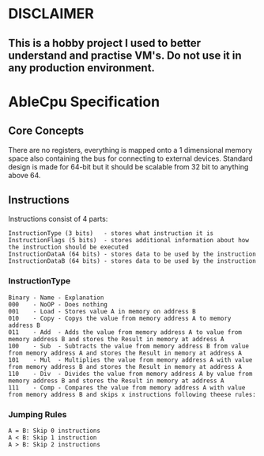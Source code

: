 # DISCLAIMER
## This is a hobby project I used to better understand and practise VM's. Do not use it in any production environment.

# AbleCpu Specification
## Core Concepts

There are no registers, everything is mapped onto a 1 dimensional memory space also containing the bus for connecting to external devices.
Standard design is made for 64-bit but it should be scalable from 32 bit to anything above 64.

## Instructions

Instructions consist of 4 parts:

```
InstructionType (3 bits)   - stores what instruction it is
InstructionFlags (5 bits)  - stores additional information about how the instruction should be executed
InstructionDataA (64 bits) - stores data to be used by the instruction
InstructionDataB (64 bits) - stores data to be used by the instruction
```
### InstructionType

```
Binary - Name - Explanation
000    - NoOP - Does nothing
001    - Load - Stores value A in memory on address B
010    - Copy - Copys the value from memory address A to memory address B
011    - Add  - Adds the value from memory address A to value from memory address B and stores the Result in memory at address A
100    - Sub  - Subtracts the value from memory address B from value from memory address A and stores the Result in memory at address A
101    - Mul  - Multiplies the value from memory address A with value from memory address B and stores the Result in memory at address A
110    - Div  - Divides the value from memory address A by value from memory address B and stores the Result in memory at address A
111    - Comp - Compares the value from memory address A with value from memory address B and skips x instructions following theese rules:
```

### Jumping Rules

```
A = B: Skip 0 instructions
A < B: Skip 1 instruction
A > B: Skip 2 instructions
```